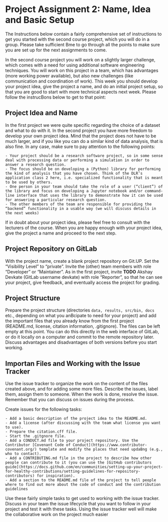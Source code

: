 # Project Assignment 2: Name, Idea and Basic Setup

The Instructions below contain a fairly comprehensive set of instructions to get you started with the second course project, which you will do in a group. Please take sufficient Bme to go through all the points to make sure you are set up for the next assignments to come. 


In the second course project you will work on a slightly larger challenge, which comes with a need for using additional software engineering techniques. You will work on this project in a team, which has advantages (more working power available), but also new challenges (like communication and coordination of work). This week you should develop your project idea, give the project a name, and do an initial project setup, so that you are good to start with more technical aspects next week. Please follow the instrucBons below to get to that point:


## Project Idea and Name

In the first project we were quite specific regarding the choice of a dataset and what to do with it. In the second project you have more freedom to develop your own project idea. 
Mind that the project does not have to be much larger, and if you like you can do a similar kind of data analysis, that is also fine. In any case, make sure to pay attention to the following points:

    - Your project should be a research software project, so in some sense deal with processing data or performing a simulation in order to answer a research question. 
    - The focus should be on developing a (Python) library for performing the kind of analysis that you have chosen. Think of the DLR’s application class 2 here, i.e. specialized functionality that is meant to be used by others.
    - One person in your team should take the role of a user (“client”) of the library and focus on developing a Jupyter notebook and/or command-line interface that uses the library to demonstrate how it can be used for answering a particular research question.
    - The other members of the team are responsible for providing the “backend” functionality in a usable way (we will discuss details in the next weeks)

If in doubt about your project idea, please feel free to consult with the lecturers of the course.
When you are happy enough with your project idea, give the project a name and proceed to the next step.

## Project Repository on GitLab

With the project name, create a blank project repository on Git.UP. Set the “Visibility Level” to “private”. Invite the (other) team members with role “Developer” or “Maintainer”. As in the first project, invite  **TODO** Akshay Devkate (GitLab username devkate) with role “Reporter”, so that he can see your project, give feedback, and eventually access the project for grading.

## Project Structure

Prepare the project structure (directories `data, results, src/bin, docs` etc., depending on what you anBcipate to need for your project) and add the important files that you already know from the first project (README.md, license, citation information, .gitignore). The files can be left empty at this point. You can do this directly in the web interface of GitLab, or do it locally on a computer and commit to the remote repository later. Discuss advantages and disadvantages of both versions before you start working.

## Importan Files and Working with the Issue Tracker
Use the issue tracker to organize the work on the content of the files created above, and for adding some more files. Describe the issues, label them, assign them to someone. When the work is done, resolve the issue. Remember that you can discuss on issues during the
process.

Create issues for the following tasks:

    - Add a basic description of the project idea to the README.md. 
    - Add a license (after discussing with the team what license you want to use).
    - Prepare the citation.cff file.
    - Start the .gitgnore file.
    - Add a CONDUCT.md file to your project repository. Use the Contributor [Covenant Code of Conduct](https://www.contributor-covenant.org/) template and modify the places that need updaBng (e.g., who to contact).
    - Add a CONTRIBUTING.md file in the project to describe how other people can contribute to it (you can use the [GitHub contributors guide](https://docs.github.com/en/communities/setting-up-your-project-for-healthy-contributions/setting-guidelines-for-repository-contributors) for inspiration).
    - Add a section to the README.md file of the project to tell people where to find out more about the code of conduct and the contribution guidelines

Use these fairly simple tasks to get used to working with the issue tracker. Discuss in your team the issue lifecycle that you want to follow in your project and test it with these tasks.
Using the issue tracker well will make the collaborative work on the project much easier